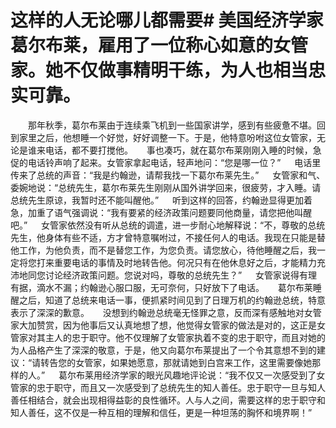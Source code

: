 # 这样的人无论哪儿都需要# 美国经济学家葛尔布莱，雇用了一位称心如意的女管家。她不仅做事精明干练，为人也相当忠实可靠。 
　　那年秋季，葛尔布莱由于连续乘飞机到一些国家讲学，感到有些疲惫不堪。回到家里之后，他想睡一个好觉，好好调整一下。于是，他特意吩咐这位女管家，无论是谁来电话，都不要打搅他。 
　  事也凑巧，就在葛尔布莱刚刚入睡的时候，急促的电话铃声响了起来。女管家拿起电话，轻声地问：“您是哪一位？” 
　  电话里传来了总统的声音：“我是约翰逊，请帮我找一下葛尔布莱先生。” 
　  女管家和气、委婉地说：“总统先生，葛尔布莱先生刚刚从国外讲学回来，很疲劳，才入睡。请总统先生原谅，我暂时还不能叫醒他。” 
　  听到这样的回答，约翰逊显得更加着急，加重了语气强调说：“我有要紧的经济政策问题要同他商量，请您把他叫醒吧。” 
　  女管家依然没有听从总统的调遣，进一步耐心地解释说：“不，尊敬的总统先生，他身体有些不适，方才曾特意嘱咐过，不接任何人的电话。我现在只能是替他工作，为他负责，而不是替您工作，为您负责。请您放心，待他睡醒之后，我一定将您打来重要电话的事情及时地转告他。何况只有在他休息好之后，才能精力充沛地同您讨论经济政策问题。您说对吗，尊敬的总统先生？” 
　  女管家说得有理有据，滴水不漏；约翰逊心服口服，无可奈何，只好放下了电话。 
　  葛尔布莱睡醒之后，知道了总统来电话一事，便抓紧时间见到了日理万机的约翰逊总统，特意表示了深深的歉意。 
　  没想到约翰逊总统毫无怪罪之意，反而深有感触地对女管家大加赞赏，因为他事后又认真地想了想，他觉得女管家的做法是对的，这正是女管家对其主人的忠于职守。他不仅理解了女管家执着不变的忠于职守，而且对她的为人品格产生了深深的敬意，于是，他又向葛尔布莱提出了一个令其意想不到的建议：“请转告您的女管家，如果她愿意，那就请她到白宫来工作，这里需要像她那样的人。” 
　  葛尔布莱用经济学家的眼光风趣地评论说：“我不仅又一次感受到了女管家的忠于职守，而且又一次感受到了总统先生的知人善任。忠于职守一旦与知人善任相结合，就会出现相得益彰的良性循环。人与人之间，需要这样的忠于职守和知人善任，这不仅是一种互相的理解和信任，更是一种坦荡的胸怀和境界啊！”
  